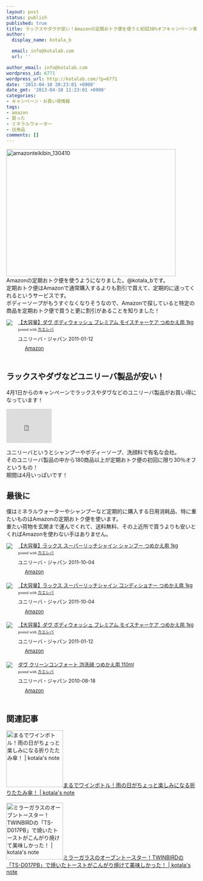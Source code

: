 ```yaml
---
layout: post
status: publish
published: true
title: ラックスやダヴが安い！Amazonの定期おトク便を使うと初回30%オフキャンペーン実施中！
author:
  display_name: kotala_b

  email: info@kotalab.com
  url: ''

author_email: info@kotalab.com
wordpress_id: 6771
wordpress_url: http://kotalab.com/?p=6771
date: '2013-04-10 20:23:01 +0900'
date_gmt: '2013-04-10 11:23:01 +0900'
categories:
- キャンペーン・お買い得情報
tags:
- amazon
- 買った
- ミネラルウォーター
- 日用品
comments: []
---
```

<p><img src="http://kotalab.com/wp-content/uploads/amazonteikibin_130410-448x336.jpg" alt="amazonteikibin_130410" width="448" height="336" class="alignnone size-large wp-image-6776" /><br />
Amazonの定期おトク便を使うようになりました。@kotala_bです。<br />
定期おトク便はAmazonで通常購入するよりも割引で買えて、定期的に送ってくれるというサービスです。<br />
ボディーソープがもうすぐなくなりそうなので、Amazonで探していると特定の商品を定期おトク便で買うと更に割引があることを知りました！</p>
<div class="kaerebalink-box" style="text-align:left;padding-bottom:20px;font-size:small;/zoom: 1;overflow: hidden;">
<div class="kaerebalink-image" style="float:left;margin:0 15px 10px 0;"><a href="http://www.amazon.co.jp/exec/obidos/ASIN/B004GNG51A/same-22/ref=nosim/" rel="nofollow" target="_blank"><img src="http://ecx.images-amazon.com/images/I/418WSj0TNnL._SL160_.jpg" style="border: none;" /></a></div>
<div class="kaerebalink-info" style="line-height:120%;/zoom: 1;overflow: hidden;">
<div class="kaerebalink-name" style="margin-bottom:10px;line-height:120%"><a href="http://www.amazon.co.jp/exec/obidos/ASIN/B004GNG51A/same-22/ref=nosim/" rel="nofollow" target="_blank">【大容量】ダヴ ボディウォッシュ プレミアム モイスチャーケア つめかえ用 1kg</a>
<div class="kaerebalink-powered-date" style="font-size:8pt;margin-top:5px;font-family:verdana;line-height:120%">posted with <a href="http://kaereba.com" target="_blank">カエレバ</a></div>
</div>
<div class="kaerebalink-detail" style="margin-bottom:5px;"> ユニリーバ・ジャパン 2011-01-12    </div>
<div class="kaerebalink-link1" style="margin-top:10px;">
<div class="shoplinkamazon" style="display:inline;margin-right:5px;background: url('http://img.yomereba.com/tam_k_01.gif') 0 0 no-repeat;padding: 2px 0 2px 18px;white-space: nowrap;"><a href="http://www.amazon.co.jp/gp/search?keywords=%83_%83%94%20%83%7B%83f%83B%83E%83H%83b%83V%83%85%20%83v%83%8C%83%7E%83A%83%80&__mk_ja_JP=%83J%83%5E%83J%83i&tag=same-22" rel="nofollow" target="_blank" title="アマゾン" >Amazon</a></div>
</div>
</div>
<div class="booklink-footer" style="clear: left"></div>
</div>
<p><!--more--></p>
<h2>ラックスやダヴなどユニリーバ製品が安い！</h2>
<p>4月1日からのキャンペーンでラックスやダヴなどのユニリーバ製品がお買い得になっています！</p>
<p><iframe src="http://rcm-jp.amazon.co.jp/e/cm?t=same-22&o=9&p=20&l=ur1&category=healthbeauty&banner=1ZQM7VRNKBPYV6DS65R2&f=ifr" width="120" height="90" scrolling="no" border="0" marginwidth="0" style="border:none;" frameborder="0"></iframe></p>
<p>ユニリーバというとシャンプーやボディーソープ、洗顔料で有名な会社。<br />
そのユニリーバ製品の中から180商品以上が定期おトク便の初回に限り30％オフというもの！<br />
期間は4月いっぱいです！</p>
<h2>最後に</h2>
<p>僕はミネラルウォーターやシャンプーなど定期的に購入する日用消耗品、特に重たいものはAmazonの定期おトク便を使います。<br />
重たい荷物を玄関まで運んでくれて、送料無料、その上近所で買うよりも安いとくればAmazonを使わない手はありません。</p>
<div class="kaerebalink-box" style="text-align:left;padding-bottom:20px;font-size:small;/zoom: 1;overflow: hidden;">
<div class="kaerebalink-image" style="float:left;margin:0 15px 10px 0;"><a href="http://www.amazon.co.jp/exec/obidos/ASIN/B005LL876C/same-22/ref=nosim/" rel="nofollow" target="_blank"><img src="http://ecx.images-amazon.com/images/I/41mR8dBt3yL._SL160_.jpg" style="border: none;" /></a></div>
<div class="kaerebalink-info" style="line-height:120%;/zoom: 1;overflow: hidden;">
<div class="kaerebalink-name" style="margin-bottom:10px;line-height:120%"><a href="http://www.amazon.co.jp/exec/obidos/ASIN/B005LL876C/same-22/ref=nosim/" rel="nofollow" target="_blank">【大容量】ラックス スーパーリッチシャイン シャンプー つめかえ用 1kg</a>
<div class="kaerebalink-powered-date" style="font-size:8pt;margin-top:5px;font-family:verdana;line-height:120%">posted with <a href="http://kaereba.com" target="_blank">カエレバ</a></div>
</div>
<div class="kaerebalink-detail" style="margin-bottom:5px;"> ユニリーバ・ジャパン 2011-10-04    </div>
<div class="kaerebalink-link1" style="margin-top:10px;">
<div class="shoplinkamazon" style="display:inline;margin-right:5px;background: url('http://img.yomereba.com/tam_k_01.gif') 0 0 no-repeat;padding: 2px 0 2px 18px;white-space: nowrap;"><a href="http://www.amazon.co.jp/gp/search?keywords=%83%89%83b%83N%83X%20%83X%81%5B%83p%81%5B%83%8A%83b%83%60%83V%83%83%83C%83%93&__mk_ja_JP=%83J%83%5E%83J%83i&tag=same-22" rel="nofollow" target="_blank" title="アマゾン" >Amazon</a></div>
</div>
</div>
<div class="booklink-footer" style="clear: left"></div>
</div>
<div class="kaerebalink-box" style="text-align:left;padding-bottom:20px;font-size:small;/zoom: 1;overflow: hidden;">
<div class="kaerebalink-image" style="float:left;margin:0 15px 10px 0;"><a href="http://www.amazon.co.jp/exec/obidos/ASIN/B005LL87US/same-22/ref=nosim/" rel="nofollow" target="_blank"><img src="http://ecx.images-amazon.com/images/I/41RNCv7qAfL._SL160_.jpg" style="border: none;" /></a></div>
<div class="kaerebalink-info" style="line-height:120%;/zoom: 1;overflow: hidden;">
<div class="kaerebalink-name" style="margin-bottom:10px;line-height:120%"><a href="http://www.amazon.co.jp/exec/obidos/ASIN/B005LL87US/same-22/ref=nosim/" rel="nofollow" target="_blank">【大容量】ラックス スーパーリッチシャイン コンディショナー つめかえ用 1kg</a>
<div class="kaerebalink-powered-date" style="font-size:8pt;margin-top:5px;font-family:verdana;line-height:120%">posted with <a href="http://kaereba.com" target="_blank">カエレバ</a></div>
</div>
<div class="kaerebalink-detail" style="margin-bottom:5px;"> ユニリーバ・ジャパン 2011-10-04    </div>
<div class="kaerebalink-link1" style="margin-top:10px;">
<div class="shoplinkamazon" style="display:inline;margin-right:5px;background: url('http://img.yomereba.com/tam_k_01.gif') 0 0 no-repeat;padding: 2px 0 2px 18px;white-space: nowrap;"><a href="http://www.amazon.co.jp/gp/search?keywords=%83%89%83b%83N%83X%20%83X%81%5B%83p%81%5B%83%8A%83b%83%60%83V%83%83%83C%83%93&__mk_ja_JP=%83J%83%5E%83J%83i&tag=same-22" rel="nofollow" target="_blank" title="アマゾン" >Amazon</a></div>
</div>
</div>
<div class="booklink-footer" style="clear: left"></div>
</div>
<div class="kaerebalink-box" style="text-align:left;padding-bottom:20px;font-size:small;/zoom: 1;overflow: hidden;">
<div class="kaerebalink-image" style="float:left;margin:0 15px 10px 0;"><a href="http://www.amazon.co.jp/exec/obidos/ASIN/B004GNG51A/same-22/ref=nosim/" rel="nofollow" target="_blank"><img src="http://ecx.images-amazon.com/images/I/418WSj0TNnL._SL160_.jpg" style="border: none;" /></a></div>
<div class="kaerebalink-info" style="line-height:120%;/zoom: 1;overflow: hidden;">
<div class="kaerebalink-name" style="margin-bottom:10px;line-height:120%"><a href="http://www.amazon.co.jp/exec/obidos/ASIN/B004GNG51A/same-22/ref=nosim/" rel="nofollow" target="_blank">【大容量】ダヴ ボディウォッシュ プレミアム モイスチャーケア つめかえ用 1kg</a>
<div class="kaerebalink-powered-date" style="font-size:8pt;margin-top:5px;font-family:verdana;line-height:120%">posted with <a href="http://kaereba.com" target="_blank">カエレバ</a></div>
</div>
<div class="kaerebalink-detail" style="margin-bottom:5px;"> ユニリーバ・ジャパン 2011-01-12    </div>
<div class="kaerebalink-link1" style="margin-top:10px;">
<div class="shoplinkamazon" style="display:inline;margin-right:5px;background: url('http://img.yomereba.com/tam_k_01.gif') 0 0 no-repeat;padding: 2px 0 2px 18px;white-space: nowrap;"><a href="http://www.amazon.co.jp/gp/search?keywords=%83_%83%94%20%83%7B%83f%83B%83E%83H%83b%83V%83%85%20%83v%83%8C%83%7E%83A%83%80&__mk_ja_JP=%83J%83%5E%83J%83i&tag=same-22" rel="nofollow" target="_blank" title="アマゾン" >Amazon</a></div>
</div>
</div>
<div class="booklink-footer" style="clear: left"></div>
</div>
<div class="kaerebalink-box" style="text-align:left;padding-bottom:20px;font-size:small;/zoom: 1;overflow: hidden;">
<div class="kaerebalink-image" style="float:left;margin:0 15px 10px 0;"><a href="http://www.amazon.co.jp/exec/obidos/ASIN/B003VM7LPG/same-22/ref=nosim/" rel="nofollow" target="_blank"><img src="http://ecx.images-amazon.com/images/I/41oCl3PPT7L._SL160_.jpg" style="border: none;" /></a></div>
<div class="kaerebalink-info" style="line-height:120%;/zoom: 1;overflow: hidden;">
<div class="kaerebalink-name" style="margin-bottom:10px;line-height:120%"><a href="http://www.amazon.co.jp/exec/obidos/ASIN/B003VM7LPG/same-22/ref=nosim/" rel="nofollow" target="_blank">ダヴ クリーンコンフォート 泡洗顔 つめかえ用 110ml</a>
<div class="kaerebalink-powered-date" style="font-size:8pt;margin-top:5px;font-family:verdana;line-height:120%">posted with <a href="http://kaereba.com" target="_blank">カエレバ</a></div>
</div>
<div class="kaerebalink-detail" style="margin-bottom:5px;"> ユニリーバ・ジャパン 2010-08-18    </div>
<div class="kaerebalink-link1" style="margin-top:10px;">
<div class="shoplinkamazon" style="display:inline;margin-right:5px;background: url('http://img.yomereba.com/tam_k_01.gif') 0 0 no-repeat;padding: 2px 0 2px 18px;white-space: nowrap;"><a href="http://www.amazon.co.jp/gp/search?keywords=%83_%83%94%20%96A%90%F4%8A%E7&__mk_ja_JP=%83J%83%5E%83J%83i&tag=same-22" rel="nofollow" target="_blank" title="アマゾン" >Amazon</a></div>
</div>
</div>
<div class="booklink-footer" style="clear: left"></div>
</div>
<h2 class="rele">関連記事</h2>
<p><a href="http://kotalab.com/umbrella" target="_blank"><img  class="alignleft" src="http://kotalab.com/wp-content/uploads/umbrella_130326-448x336.jpg" alt="まるでワインボトル！雨の日がちょっと楽しみになる折りたたみ傘！ | kotala's note" width="150" /></a><a href="http://kotalab.com/umbrella" target="_blank">まるでワインボトル！雨の日がちょっと楽しみになる折りたたみ傘！ | kotala's note</a><br style="clear:both;" /><br />
<a href="http://kotalab.com/twinbird-ts-d017pb" target="_blank"><img  class="alignleft" src="http://kotalab.com/wp-content/uploads/slooProImg_20130325192549.jpg" alt="ミラーガラスのオーブントースター！TWINBIRDの「TS-D017PB」で焼いたトーストがこんがり焼けて美味しかった！ | kotala's note" width="150" /></a><a href="http://kotalab.com/twinbird-ts-d017pb" target="_blank">ミラーガラスのオーブントースター！TWINBIRDの「TS-D017PB」で焼いたトーストがこんがり焼けて美味しかった！ | kotala's note</a><br style="clear:both;" /></p>
